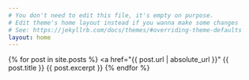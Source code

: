 ```yaml
---
# You don't need to edit this file, it's empty on purpose.
# Edit theme's home layout instead if you wanna make some changes
# See: https://jekyllrb.com/docs/themes/#overriding-theme-defaults
layout: home
---
```

{% for post in site.posts %}
    <a href="{{ post.url | absolute_url }}"
        {{ post.title }}
    </a>
    {{ post.excerpt }}
{% endfor %}
